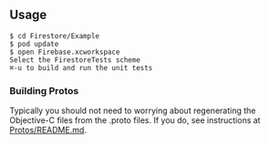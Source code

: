 ## Usage

```
$ cd Firestore/Example
$ pod update
$ open Firebase.xcworkspace
Select the FirestoreTests scheme
⌘-u to build and run the unit tests
```

### Building Protos

Typically you should not need to worrying about regenerating the Objective-C
files from the .proto files. If you do, see instructions at
[Protos/README.md](Protos/README.md).
